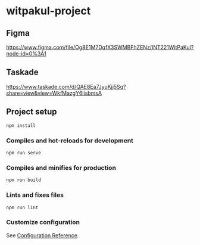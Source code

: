 

# witpakul-project

## Figma

https://www.figma.com/file/Og8E1M7DqfX3SWMBFhZENz/INT221WitPaKul?node-id=0%3A1

## Taskade
https://www.taskade.com/d/QAE8Ea7JyuKjj5Sq?share=view&view=WkfMazgY6iisbmsA

## Project setup
```
npm install
```

### Compiles and hot-reloads for development
```
npm run serve
```

### Compiles and minifies for production
```
npm run build
```

### Lints and fixes files
```
npm run lint
```

### Customize configuration
See [Configuration Reference](https://cli.vuejs.org/config/).
